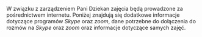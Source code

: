 W związku z zarządzeniem Pani Dziekan zajęcia będą prowadzone
za pośrednictwem internetu. Poniżej 
znajdują się dodatkowe informacje dotyczące programów *Skype* oraz *zoom*,
dane potrzebne do dołączenia do rozmów na *Skype* oraz *zoom*
oraz informacje dotyczące samych zajęć.
